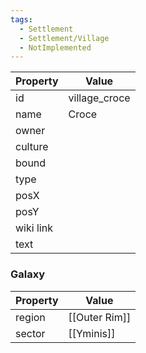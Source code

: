 ```yaml
---
tags:
  - Settlement
  - Settlement/Village
  - NotImplemented
---
```


| Property  | Value         |
| --------- | ------------- |
| id        | village_croce |
| name      | Croce         |
| owner     |               |
| culture   |               |
| bound     |               |
| type      |               |
| posX      |               |
| posY      |               |
| wiki link |               |
| text      |               |

### Galaxy
| Property | Value         |
| -------- | ------------- |
| region   | [[Outer Rim]] |
| sector   | [[Yminis]]    |

